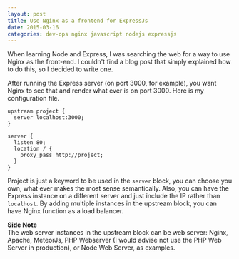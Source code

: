 ```yaml
---
layout: post
title: Use Nginx as a frontend for ExpressJs
date: 2015-03-16
categories: dev-ops nginx javascript nodejs expressjs
---
```


When learning Node and Express, I was searching the web for a way to use Nginx as the front-end.  I couldn't find a blog post that simply explained how to do this, so I decided to write one.

After running the Express server (on port 3000, for example), you want Nginx to see that and render what ever is on port 3000.  Here is my configuration file.

```
upstream project {
  server localhost:3000;
}

server {
  listen 80;
  location / {
    proxy_pass http://project;
  }
}
```

Project is just a keyword to be used in the `server` block, you can choose you own, what ever makes the most sense semantically.  Also, you can have the Express instance on a different server and just include the IP rather than `localhost`.  By adding multiple instances in the upstream block, you can have Nginx function as a load balancer.

**Side Note**  
The web server instances in the upstream block can be web server: Nginx, Apache, MeteorJs, PHP Webserver (I would advise not use the PHP Web Server in production), or Node Web Server, as examples.